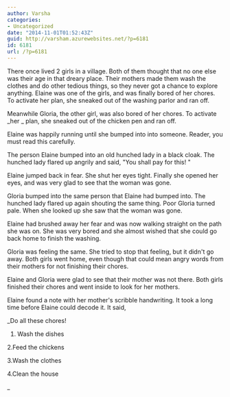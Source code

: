 ```yaml
---
author: Varsha
categories:
- Uncategorized
date: "2014-11-01T01:52:43Z"
guid: http://varsham.azurewebsites.net/?p=6181
id: 6181
url: /?p=6181
---
```


There once lived 2 girls in a village. Both of them thought that no one else was their age in that dreary place. Their mothers made them wash the clothes and do other tedious things, so they never got a chance to explore anything. Elaine was one of the girls, and was finally bored of her chores. To activate her plan, she sneaked out of the washing parlor and ran off.
  
Meanwhile Gloria, the other girl, was also bored of her chores. To activate  _her _ plan, she sneaked out of the chicken pen and ran off.
  
Elaine was happily running until she bumped into into someone. Reader, you must read this carefully.
  
The person Elaine bumped into an old hunched lady in a black cloak. The hunched lady flared up angrily and said,  "You shall pay for this! "
  
Elaine jumped back in fear. She shut her eyes tight. Finally she opened her eyes, and was very glad to see that the woman was gone.
  
Gloria bumped into the same person that Elaine had bumped into. The hunched lady flared up again shouting the same thing. Poor Gloria turned pale. When she looked up she saw that the woman was gone.
  
Elaine had brushed away her fear and was now walking straight on the path she was on. She was very bored and she almost wished that she could go back home to finish the washing.
  
Gloria was feeling the same. She tried to stop that feeling, but it didn't go away. Both girls went home, even though that could mean angry words from their mothers for not finishing their chores.
  
Elaine and Gloria were glad to see that their mother was not there. Both girls finished their chores and went inside to look for her mothers.
  
Elaine found a note with her mother's scribble handwriting. It took a long time before Elaine could decode it. It said,
  
_Do all these chores!
  
1. Wash the dishes
  
2.Feed the chickens
  
3.Wash the clothes
  
4.Clean the house
  
_